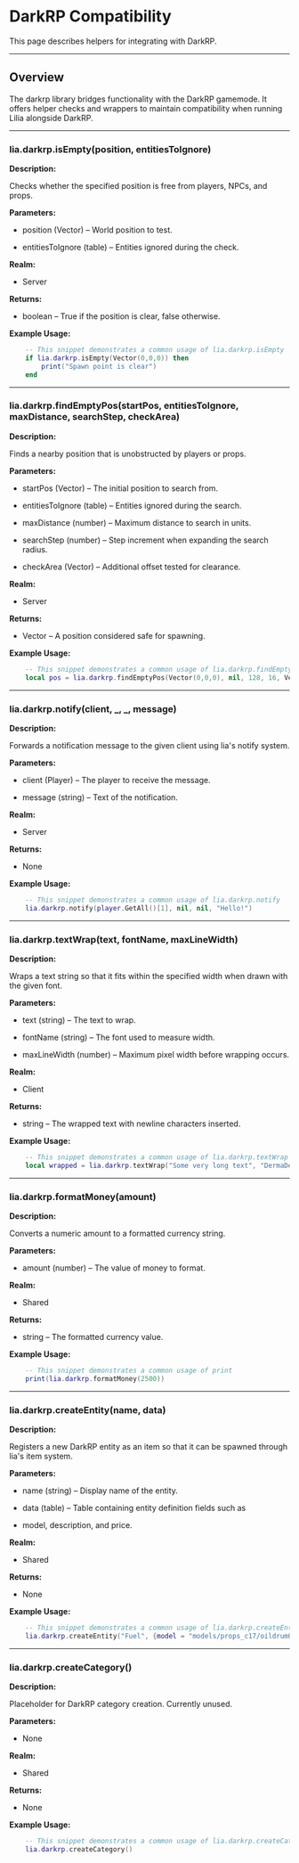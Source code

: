# DarkRP Compatibility

This page describes helpers for integrating with DarkRP.

---

## Overview

The darkrp library bridges functionality with the DarkRP gamemode. It offers helper checks and wrappers to maintain compatibility when running Lilia alongside DarkRP.

---

### lia.darkrp.isEmpty(position, entitiesToIgnore)
**Description:**

Checks whether the specified position is free from players, NPCs,
and props.

**Parameters:**

* position (Vector) – World position to test.

* entitiesToIgnore (table) – Entities ignored during the check.

**Realm:**

* Server

**Returns:**

* boolean – True if the position is clear, false otherwise.

**Example Usage:**

```lua
    -- This snippet demonstrates a common usage of lia.darkrp.isEmpty
    if lia.darkrp.isEmpty(Vector(0,0,0)) then
        print("Spawn point is clear")
    end
```

---

### lia.darkrp.findEmptyPos(startPos, entitiesToIgnore, maxDistance, searchStep, checkArea)
**Description:**

Finds a nearby position that is unobstructed by players or props.

**Parameters:**

* startPos (Vector) – The initial position to search from.

* entitiesToIgnore (table) – Entities ignored during the search.

* maxDistance (number) – Maximum distance to search in units.

* searchStep (number) – Step increment when expanding the search radius.

* checkArea (Vector) – Additional offset tested for clearance.

**Realm:**

* Server

**Returns:**

* Vector – A position considered safe for spawning.

**Example Usage:**

```lua
    -- This snippet demonstrates a common usage of lia.darkrp.findEmptyPos
    local pos = lia.darkrp.findEmptyPos(Vector(0,0,0), nil, 128, 16, Vector(0,0,32))
```

---

### lia.darkrp.notify(client, _, _, message)
**Description:**

Forwards a notification message to the given client using
lia's notify system.

**Parameters:**

* client (Player) – The player to receive the message.

* message (string) – Text of the notification.

**Realm:**

* Server

**Returns:**

* None

**Example Usage:**

```lua
    -- This snippet demonstrates a common usage of lia.darkrp.notify
    lia.darkrp.notify(player.GetAll()[1], nil, nil, "Hello!")
```

---

### lia.darkrp.textWrap(text, fontName, maxLineWidth)
**Description:**

Wraps a text string so that it fits within the specified width
when drawn with the given font.

**Parameters:**

* text (string) – The text to wrap.

* fontName (string) – The font used to measure width.

* maxLineWidth (number) – Maximum pixel width before wrapping occurs.

**Realm:**

* Client

**Returns:**

* string – The wrapped text with newline characters inserted.

**Example Usage:**

```lua
    -- This snippet demonstrates a common usage of lia.darkrp.textWrap
    local wrapped = lia.darkrp.textWrap("Some very long text", "DermaDefault", 150)
```

---

### lia.darkrp.formatMoney(amount)
**Description:**

Converts a numeric amount to a formatted currency string.

**Parameters:**

* amount (number) – The value of money to format.

**Realm:**

* Shared

**Returns:**

* string – The formatted currency value.

**Example Usage:**

```lua
    -- This snippet demonstrates a common usage of print
    print(lia.darkrp.formatMoney(2500))
```

---

### lia.darkrp.createEntity(name, data)
**Description:**

Registers a new DarkRP entity as an item so that it can be spawned
through lia's item system.

**Parameters:**

* name (string) – Display name of the entity.

* data (table) – Table containing entity definition fields such as

* model, description, and price.

**Realm:**

* Shared

**Returns:**

* None

**Example Usage:**

```lua
    -- This snippet demonstrates a common usage of lia.darkrp.createEntity
    lia.darkrp.createEntity("Fuel", {model = "models/props_c17/oildrum001.mdl", price = 50})
```

---

### lia.darkrp.createCategory()
**Description:**

Placeholder for DarkRP category creation. Currently unused.

**Parameters:**

* None

**Realm:**

* Shared

**Returns:**

* None

**Example Usage:**

```lua
    -- This snippet demonstrates a common usage of lia.darkrp.createCategory
    lia.darkrp.createCategory()
```

